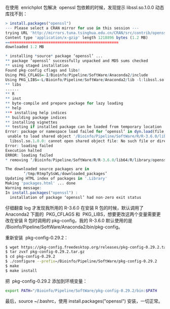 在使用  enrichplot 包解决  openssl 包依赖的时候，发现提示 libssl.so.1.0.0 动态库找不到：

```r
> install.packages("openssl")
--- Please select a CRAN mirror for use in this session ---
trying URL 'http://mirrors.tuna.tsinghua.edu.cn/CRAN/src/contrib/openssl_1.3.tar.gz'
Content type 'application/x-gzip' length 1218896 bytes (1.2 MB)
==================================================
downloaded 1.2 MB

* installing *source* package ‘openssl’ ...
** package ‘openssl’ successfully unpacked and MD5 sums checked
** using staged installation
Found pkg-config cflags and libs!
Using PKG_CFLAGS=-I/Bioinfo/Pipeline/SoftWare/Anaconda2/include
Using PKG_LIBS=-L/Bioinfo/Pipeline/SoftWare/Anaconda2/lib -l:libssl.so.1.0.0 -l:libcrypto.so.1.0.0
** libs
......
** R
** inst
** byte-compile and prepare package for lazy loading
** help
*** installing help indices
** building package indices
** installing vignettes
** testing if installed package can be loaded from temporary location
Error: package or namespace load failed for ‘openssl’ in dyn.load(file, DLLpath = DLLpath, ...):
 unable to load shared object '/Bioinfo/Pipeline/SoftWare/R/R-3.6.0/lib64/R/library/00LOCK-openssl/00new/openssl/libs/openssl.so':
  libssl.so.1.0.0: cannot open shared object file: No such file or directory
Error: loading failed
Execution halted
ERROR: loading failed
* removing ‘/Bioinfo/Pipeline/SoftWare/R/R-3.6.0/lib64/R/library/openssl’

The downloaded source packages are in
        ‘/tmp/RtmpTySsWL/downloaded_packages’
Updating HTML index of packages in '.Library'
Making 'packages.html' ... done
Warning message:
In install.packages("openssl") :
  installation of package ‘openssl’ had non-zero exit status
```

仔细翻查 log 才发现我所用的 R-3.6.0 在安装 R 包的时候，默认调用了 Anaconda2 下面的  PKG_CFLAGS 和  PKG_LIBS，想要更改这两个变量需要更改在安装 R 包时调用的 pkg-config，我的 R-3.6.0 默认使用的是 /Bioinfo/Pipeline/SoftWare/Anaconda2/bin/pkg-config。

重新安装  pkg-config-0.29.2：

```bash
$ wget https://pkg-config.freedesktop.org/releases/pkg-config-0.29.2.tar.gz --no-check-certificate
$ tar zvxf pkg-config-0.29.2.tar.gz
$ cd pkg-config-0.29.2
$ ./configure --prefix=/Bioinfo/Pipeline/SoftWare/pkg-config-0.29.2
$ make
$ make install
```

把  pkg-config-0.29.2 添加到环境变量：

```bash
export PATH="/Bioinfo/Pipeline/SoftWare/pkg-config-0.29.2/bin:$PATH
```

最后，source ~/.bashrc，使用 install.packages("openssl") 安装，一切正常。
